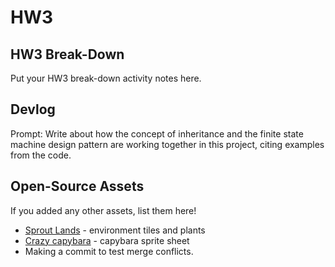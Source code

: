# HW3
## HW3 Break-Down
Put your HW3 break-down activity notes here.

## Devlog
Prompt: Write about how the concept of inheritance and the finite state machine design pattern are working together in this project, citing examples from the code. 

## Open-Source Assets
If you added any other assets, list them here!
- [Sprout Lands](https://cupnooble.itch.io/sprout-lands-asset-pack) - environment tiles and plants
- [Crazy capybara](https://angelkx.itch.io/crazy-capybara) - capybara sprite sheet
- Making a commit to test merge conflicts.
